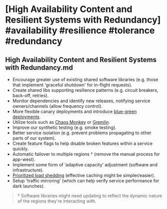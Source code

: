 # [High Availability Content and Resilient Systems with Redundancy] #availability #resilience #tolerance #redundancy

## High Availability Content and Resilient Systems with Redundancy.md

- Encourage greater use of existing shared software libraries (e.g. those that implement 'graceful shutdown' for in-flight requests).
- Create shared libs supporting resilience patterns (e.g. circuit breakers, back-off, retries).
- Monitor dependencies and identify new releases, notifying service owners/channels (allow frequency control).
- More flexible canary deployments and introduce [blue-green deployments](https://martinfowler.com/bliki/BlueGreenDeployment.html).
- Utilize tools such as [Chaos Monkey](https://netflix.github.io/chaosmonkey/) or [Gremlin](https://www.gremlin.com/).
- Improve our synthetic testing (e.g. smoke testing).
- Better service isolation (e.g. prevent problems propagating to other parts of our system). 
- Create feature flags to help disable broken features within a service quickly.
- Automatic failover to multiple regions † (remove the manual process for app-west).
- Implement some form of ‘adaptive capacity’ adjustment (software and infrastructure).
- [Prioritized load shedding](https://www.google.com/url?q=https://cloud.google.com/blog/products/gcp/using-load-shedding-to-survive-a-success-disaster-cre-life-lessons&sa=D&ust=1578937508830000&usg=AFQjCNE3hdPlc8GprCexIrXHOXKL-Mq7gA) (effective caching might be simpler/easier).
- Setup 'traffic mirroring' (which can help verify service performance for dark launches).

> † Software libraries might need updating to reflect the dynamic nature of the regions they're interacting with.

